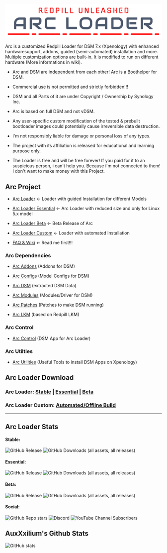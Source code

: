 <center><img width="845" alt="arc_loader" src="https://github.com/AuxXxilium/arc/blob/page/docs/arc_loader.png?raw=true"></center>

Arc is a customized Redpill Loader for DSM 7.x (Xpenology) with enhanced hardwaresupport, addons, guided (semi-automated) installation and more. Multiple customization options are built-in. It is modified to run on different hardware (More informations in wiki).

* Arc and DSM are independent from each other! Arc is a Boothelper for DSM.
* Commercial use is not permitted and strictly forbidden!!!
* DSM and all Parts of it are under Copyright / Ownership by Synology Inc.

* Arc is based on full DSM and not vDSM.
* Any user-specific custom modification of the tested & prebuilt bootloader images could potentially cause irreversible data destruction.
* I'm not responsibly liable for damage or personal loss of any types.
* The project with its affiliation is released for educational and learning purpose only.

* The Loader is free and will be free forever! If you paid for it to an suspicious person, i can't help you. Because i'm not connected to them! I don't want to make money with this Project.

## Arc Project

* <a href="https://github.com/AuxXxilium/arc">Arc Loader</a> <- Loader with guided Installation for different Models

* <a href="https://github.com/AuxXxilium/arc-essential">Arc Loader Essential</a> <- Arc Loader with reduced size and only for Linux 5.x model

* <a href="https://github.com/AuxXxilium/arc-beta">Arc Loader Beta</a> <- Beta Release of Arc

* <a href="https://auxxxilium.github.io/arc">Arc Loader Custom</a> <- Loader with automated Installation

* <a href="https://xpenology.tech/wiki" target="_blank">FAQ & Wiki</a> <- Read me first!!!

### Arc Dependencies

*  <a href="https://github.com/AuxXxilium/arc-addons">Arc Addons</a> (Addons for DSM)

*  <a href="https://github.com/AuxXxilium/arc-configs">Arc Configs</a> (Model Configs for DSM)

*  <a href="https://github.com/AuxXxilium/arc-dsm">Arc DSM</a> (extracted DSM Data)

*  <a href="https://github.com/AuxXxilium/arc-modules">Arc Modules</a> (Modules/Driver for DSM)

*  <a href="https://github.com/AuxXxilium/arc-patches">Arc Patches</a> (Patches to make DSM running)

*  <a href="https://github.com/AuxXxilium/arc-lkm">Arc LKM</a> (based on Redpill LKM)

### Arc Control

*  <a href="https://github.com/AuxXxilium/arc-control">Arc Control</a> (DSM App for Arc Loader)

### Arc Utilties

* <a href="https://github.com/AuxXxilium/arc-utils">Arc Utilities</a> (Useful Tools to install DSM Apps on Xpenology)

## Arc Loader Download

### Arc Loader:             <a href="https://github.com/AuxXxilium/arc/releases/latest">Stable</a> | <a href="https://github.com/AuxXxilium/arc-essential/releases/latest">Essential</a> | <a href="https://github.com/AuxXxilium/arc-beta/releases/latest">Beta</a>

### Arc Loader Custom:      <a href="https://auxxxilium.github.io/arc">Automated/Offline Build</a>

---

## Arc Loader Stats

#### Stable:</br>
![GitHub Release](https://img.shields.io/github/v/release/AuxXxilium/arc?sort=date&display_name=release&style=for-the-badge&logo=github&label=release&link=https%3A%2F%2Fgithub.com%2FAuxXxilium%2Farc) ![GitHub Downloads (all assets, all releases)](https://img.shields.io/github/downloads/AuxXxilium/arc/total?style=for-the-badge&logo=github&link=https%3A%2F%2Fgithub.com%2FAuxXxilium%2Farc)</br>
#### Essential:</br>
![GitHub Release](https://img.shields.io/github/v/release/AuxXxilium/arc-essential?sort=date&display_name=release&style=for-the-badge&logo=github&label=release&link=https%3A%2F%2Fgithub.com%2FAuxXxilium%2Farc-essential) ![GitHub Downloads (all assets, all releases)](https://img.shields.io/github/downloads/AuxXxilium/arc-essential/total?style=for-the-badge&logo=github&link=https%3A%2F%2Fgithub.com%2FAuxXxilium%2Farc-essential)</br>
#### Beta:</br>
![GitHub Release](https://img.shields.io/github/v/release/AuxXxilium/arc-beta?sort=date&display_name=release&style=for-the-badge&logo=github&label=release&link=https%3A%2F%2Fgithub.com%2FAuxXxilium%2Farc-beta) ![GitHub Downloads (all assets, all releases)](https://img.shields.io/github/downloads/AuxXxilium/arc-beta/total?style=for-the-badge&logo=github&link=https%3A%2F%2Fgithub.com%2FAuxXxilium%2Farc-beta)</br>
#### Social:</br>
![GitHub Repo stars](https://img.shields.io/github/stars/AuxXxilium/arc?style=for-the-badge&logo=github&link=https%3A%2F%2Fgithub.com%2FAuxXxilium%2Farc) ![Discord](https://img.shields.io/discord/639072565155069962?style=for-the-badge&logo=discord&label=Discord&link=https%3A%2F%2Fdiscord.auxxxilium.tech) ![YouTube Channel Subscribers](https://img.shields.io/youtube/channel/subscribers/UCOJJM6kvbqc5vytWR-TGu0w?style=for-the-badge&logo=youtube&label=Youtube&link=https%3A%2F%2Fyoutube.auxxxilium.tech)

## AuxXxilium's Github Stats

![GitHub stats](https://github-readme-stats-sigma-five.vercel.app/api?username=AuxXxilium&show_icons=true&theme=react&hide_title=true&include_all_commits=true)
